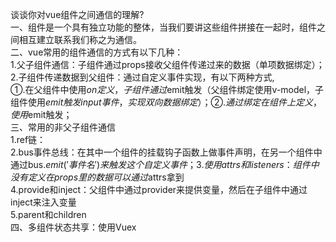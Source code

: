谈谈你对vue组件之间通信的理解?  
一、组件是一个具有独立功能的整体，当我们要讲这些组件拼接在一起时，组件之间相互建立联系我们称之为通信。  
二、vue常用的组件通信的方式有以下几种：  
  1.父子组件通信：子组件通过props接收父组件传递过来的数据（单项数据绑定）；
  2.子组件传递数据到父组件：通过自定义事件实现，有以下两种方式,  
    ①.在父组件中使用$on定义，子组件通过$emit触发（父组件绑定使用v-model，子组件使用$emit触发input事件，实现双向数据绑定）；  
    ②.通过绑定在组件上定义，使用$emit触发；  
三、常用的非父子组件通信  
1.ref链：  
2.bus事件总线：在其中一个组件的挂载钩子函数上做事件声明，在另一个组件中通过bus.$emit('事件名')来触发这个自定义事件；  
3.使用attrs和listeners：组件中没有定义在props里的数据可以通过$attrs拿到  
4.provide和inject：父组件中通过provider来提供变量，然后在子组件中通过inject来注入变量  
5.parent和children  
四、多组件状态共享：使用Vuex  
